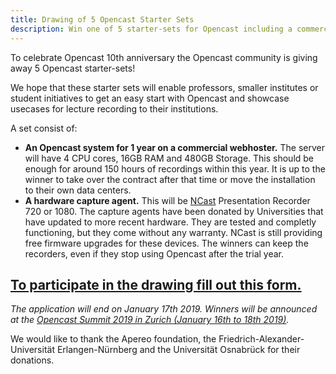 ```yaml
---
title: Drawing of 5 Opencast Starter Sets
description: Win one of 5 starter-sets for Opencast including a commercially hosted Opencast for one year and a capture agent.
---
```


To celebrate Opencast 10th anniversary the Opencast community is giving away 5 Opencast starter-sets!

We hope that these starter sets will enable professors, smaller institutes or student initiatives to get an easy start with Opencast and showcase usecases for lecture recording to their institutions. 

A set consist of:

* **An Opencast system for 1 year on a commercial webhoster.** The server will have 4 CPU cores, 16GB RAM and 480GB Storage. This should be enough for around 150 hours of recordings within this year. It is up to the winner to take over the contract after that time or move the installation to their own data centers.  
* **A hardware capture agent.** This will be [NCast](https://www.ncast.com/) Presentation Recorder 720 or 1080. The capture agents have been donated by Universities that have updated to more recent hardware. They are tested and completly functioning, but they come without any warranty. NCast is still providing free firmware upgrades for these devices. The winners can keep the recorders, even if they stop using Opencast after the trial year.

## [To participate in the drawing fill out this form.](https://goo.gl/forms/1jLKAlXaelX5Lqqd2) 

*The application will end on January 17th 2019. Winners will be announced at the [Opencast Summit 2019 in Zurich (January 16th to 18th 2019)](https://blogs.ethz.ch/opencast2019/).*

We would like to thank the Apereo foundation, the Friedrich-Alexander-Universität Erlangen-Nürnberg and the Universität Osnabrück for their donations.




